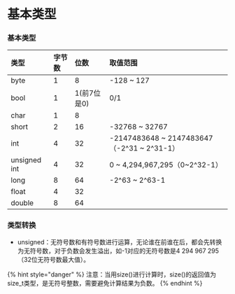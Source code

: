 # 基本类型

### 基本类型

| 类型 | 字节数 | 位数 | 取值范围 |
| :--- | :--- | :--- | :--- |
| byte | 1 | 8 | -128 ~ 127 |
| bool | 1 | 1\(前7位是0\) | 0/1 |
| char | 1 | 8 |  |
| short | 2 | 16 | -32768 ~ 32767 |
| int | 4 | 32 | -2147483648 ~ 2147483647（-2^31 ~ 2^31-1） |
| unsigned int | 4 | 32 | 0 ~ 4,294,967,295（0~2^32-1） |
| long | 8 | 64 | -2^63 ~ 2^63-1 |
| float | 4 | 32 |  |
| double | 8 | 64 |  |

### 类型转换

* unsigned：无符号数和有符号数进行运算，无论谁在前谁在后，都会先转换为无符号数，对于负数会发生溢出，如-1对应的无符号数是4 294 967 295（32位无符号数最大值）。

{% hint style="danger" %}
注意：当用size\(\)进行计算时，size\(\)的返回值为size\_t类型，是无符号整数，需要避免计算结果为负数。
{% endhint %}



